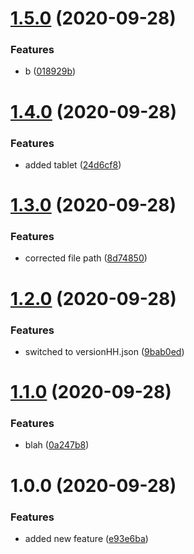 # [1.5.0](https://github.com/andrewdant-ert/semantic-test/compare/v1.4.0...v1.5.0) (2020-09-28)


### Features

* b ([018929b](https://github.com/andrewdant-ert/semantic-test/commit/018929bcc54f0d35e59ed9169909b0e95de29449))

# [1.4.0](https://github.com/andrewdant-ert/semantic-test/compare/v1.3.0...v1.4.0) (2020-09-28)


### Features

* added tablet ([24d6cf8](https://github.com/andrewdant-ert/semantic-test/commit/24d6cf8dac2be50bedc20c242350f9a7c71f965d))

# [1.3.0](https://github.com/andrewdant-ert/semantic-test/compare/v1.2.0...v1.3.0) (2020-09-28)


### Features

* corrected file path ([8d74850](https://github.com/andrewdant-ert/semantic-test/commit/8d74850b4459e413a164acb59126fce20992d27c))

# [1.2.0](https://github.com/andrewdant-ert/semantic-test/compare/v1.1.0...v1.2.0) (2020-09-28)


### Features

* switched to versionHH.json ([9bab0ed](https://github.com/andrewdant-ert/semantic-test/commit/9bab0ed1cd27159f93621012b391411ceb4181f3))

# [1.1.0](https://github.com/andrewdant-ert/semantic-test/compare/v1.0.0...v1.1.0) (2020-09-28)


### Features

* blah ([0a247b8](https://github.com/andrewdant-ert/semantic-test/commit/0a247b827d31ee1f7f9b69d8895c022fb4b7dd9e))

# 1.0.0 (2020-09-28)


### Features

* added new feature ([e93e6ba](https://github.com/andrewdant-ert/semantic-test/commit/e93e6ba868a15a407f573c99d6d5d05401de5d74))
